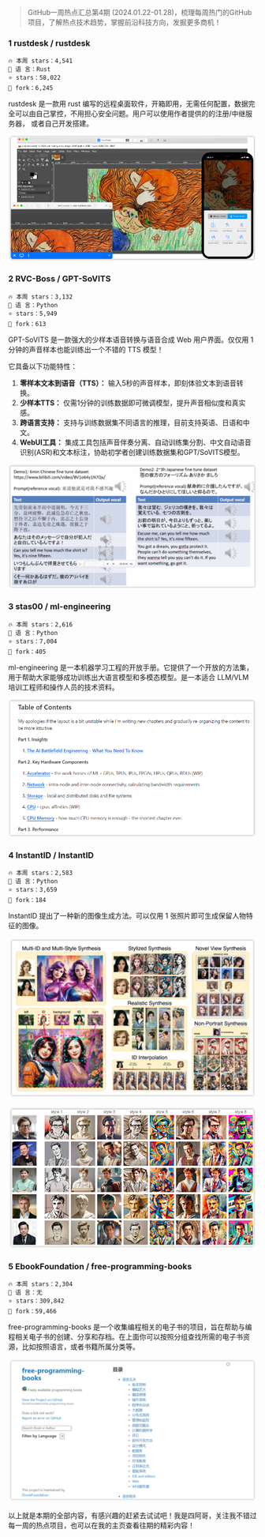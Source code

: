 

> GitHub一周热点汇总第4期 (2024.01.22-01.28)，梳理每周热门的GitHub项目，了解热点技术趋势，掌握前沿科技方向，发掘更多商机！



### 1 rustdesk / rustdesk

```text
🔥 本周 stars：4,541
🔨 语 言：Rust
⭐ stars：58,022
🍴 fork：6,245
```


rustdesk 是一款用 rust 编写的远程桌面软件，开箱即用，无需任何配置，数据完全可以由自己掌控，不用担心安全问题。用户可以使用作者提供的的注册/中继服务器， 或者自己开发搭建。

![](../../attachments/GitHub一周热点汇总第4期-rustdesk%20demo.png)
 


 
 ### 2 RVC-Boss / GPT-SoVITS
 
```text
🔥 本周 stars：3,132
🔨 语 言：Python
⭐ stars：5,949
🍴 fork：613
```

GPT-SoVITS 是一款强大的少样本语音转换与语音合成 Web 用户界面。仅仅用 1 分钟的声音样本也能训练出一个不错的 TTS 模型！

它具备以下功能特性：
1. **零样本文本到语音（TTS）：** 输入5秒的声音样本，即刻体验文本到语音转换。
2. **少样本TTS：** 仅需1分钟的训练数据即可微调模型，提升声音相似度和真实感。
3. **跨语言支持：** 支持与训练数据集不同语言的推理，目前支持英语、日语和中文。
4. **WebUI工具：** 集成工具包括声音伴奏分离、自动训练集分割、中文自动语音识别(ASR)和文本标注，协助初学者创建训练数据集和GPT/SoVITS模型。

![](../../attachments/GitHub一周热点汇总第4期-GPT%20SoVITS%20Demo.png)


 
 ### 3 stas00 / ml-engineering

```text
🔥 本周 stars：2,616
🔨 语 言：Python
⭐ stars：7,004
🍴 fork：405
```

ml-engineering 是一本机器学习工程的开放手册。它提供了一个开放的方法集，用于帮助大家能够成功训练出大语言模型和多模态模型。是一本适合 LLM/VLM 培训工程师和操作人员的技术资料。

![](../../attachments/GitHub一周热点汇总第4期-ml%20engineering.png)
 
### 4  InstantID / InstantID

```text
🔥 本周 stars：2,583
🔨 语 言：Python
⭐ stars：3,659
🍴 fork：184
```

InstantID 提出了一种新的图像生成方法。可以仅用 1 张照片即可生成保留人物特征的图像。

![](../../attachments/GitHub一周热点汇总第4期-instantId-demo.png)
 
![](../../attachments/GitHub一周热点汇总第4期-instantID%20demo.png)

### 5  EbookFoundation / free-programming-books

```text
🔥 本周 stars：2,304
🔨 语 言：无
⭐ stars：309,842
🍴 fork：59,466
```

 
free-programming-books 是一个收集编程相关的电子书的项目，旨在帮助与编程相关电子书的创建、分享和存档。在上面你可以按照分组查找所需的电子书资源，比如按照语言，或者书籍所属分类等。

![](../../attachments/GitHub一周热点汇总第4期-free-programming-books.png)


以上就是本期的全部内容，有感兴趣的赶紧去试试吧！我是四阿哥，关注我不错过每一周的热点项目，也可以在我的主页查看往期的精彩内容！